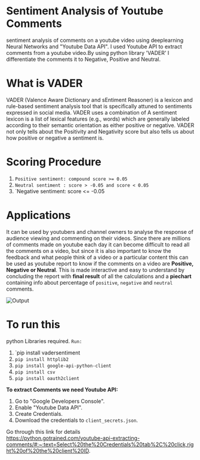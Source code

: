 # Sentiment Analysis of Youtube Comments
sentiment analysis of comments on a youtube video using deeplearning Neural Networks and "Youtube Data API".
I used Youtube API to extract comments from a youtube video.By using python library 'VADER'  I differentiate the comments it to Negative, Positive and Neutral.

# What is VADER 
VADER (Valence Aware Dictionary and sEntiment Reasoner) is a lexicon and rule-based sentiment analysis tool that is specifically attuned to sentiments expressed in social media. VADER uses a combination of A sentiment lexicon is a list of lexical features (e.g., words) which are generally labeled according to their semantic orientation as either positive or negative. VADER not only tells about the Positivity and Negativity score but also tells us about how positive or negative a sentiment is.

# Scoring Procedure

1. `Positive sentiment: compound score >= 0.05`
2. `Neutral sentiment : score > -0.05 and score < 0.05`
3. `Negative sentiment: score <= -0.05

# Applications
It can be used by youtubers and channel owners to analyse the response of audience viewing and commenting on their videos. Since there are millions of comments made on youtube each day it can become difficult to read all the comments on a video, but since it is also important to know the feedback and what people think of a video or a particular content this can be used as youtube report to know if the comments on a video are **Positive, Negative or Neutral**. This is made interactive and easy to understand by concluding the report with **final result** of all the calculations and a **piechart** containing info about percentage of `positive`, `negative` and `neutral` comments.

![Output](https://user-images.githubusercontent.com/63922881/87576304-c94cef80-c6ee-11ea-9ce1-8dd710c16d46.PNG)



# To run this
python Libraries required. `Run:`
1. `pip install vadersentiment
2. `pip install httplib2`
3. `pip install google-api-python-client`
4. `pip install csv`
5. `pip install oauth2client`

**To extract Comments we need Youtube API:**
1. Go to "Google Developers Console".
2. Enable "Youtube Data API".
3. Create Credentials.
4. Download the credentials to `client_secrets.json`.

Go through this link for details <br/>
https://python.gotrained.com/youtube-api-extracting-comments/#:~:text=Select%20the%20Credentials%20tab%2C%20click,right%20of%20the%20client%20ID.



